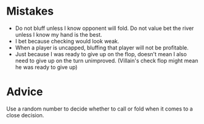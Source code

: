 # Mistakes 

- Do not bluff unless I know opponent will fold. Do not value bet the river unless I know my hand is the best. 
- I bet because checking would look weak. 
- When a player is uncapped, bluffing that player will not be profitable. 
- Just because I was ready to give up on the flop, doesn't mean I also need to give up on the turn unimproved. (Villain's check flop might mean he was ready to give up)

# Advice

Use a random number to decide whether to call or fold when it comes to a close decision. 

